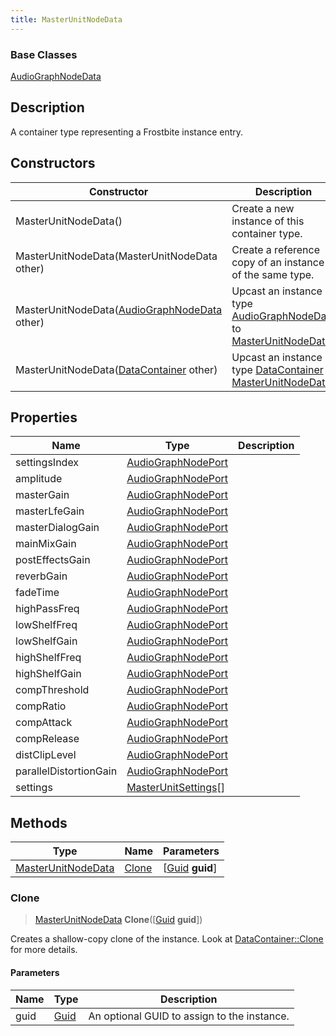 ```yaml
---
title: MasterUnitNodeData
---
```

### Base Classes

[AudioGraphNodeData](/vext/ref/fb/audiographnodedata/)

## Description

A container type representing a Frostbite instance entry.

## Constructors

| Constructor                                                                   | Description                                                                                                                 |
| ----------------------------------------------------------------------------- | --------------------------------------------------------------------------------------------------------------------------- |
| MasterUnitNodeData()                                                          | Create a new instance of this container type.                                                                               |
| MasterUnitNodeData(MasterUnitNodeData other)                                  | Create a reference copy of an instance of the same type.                                                                    |
| MasterUnitNodeData([AudioGraphNodeData](/vext/ref/fb/audiographnodedata/) other)            | Upcast an instance of type [AudioGraphNodeData](/vext/ref/fb/audiographnodedata/) to [MasterUnitNodeData](/vext/ref/fb/masterunitnodedata/).            |
| MasterUnitNodeData([DataContainer](/vext/ref/shared/class/datacontainer) other) | Upcast an instance of type [DataContainer](/vext/ref/shared/class/datacontainer) to [MasterUnitNodeData](/vext/ref/fb/masterunitnodedata/). |

## Properties

| Name                   | Type                                         | Description |
| ---------------------- | -------------------------------------------- | ----------- |
| settingsIndex          | [AudioGraphNodePort](/vext/ref/fb/audiographnodeport/)     |             |
| amplitude              | [AudioGraphNodePort](/vext/ref/fb/audiographnodeport/)     |             |
| masterGain             | [AudioGraphNodePort](/vext/ref/fb/audiographnodeport/)     |             |
| masterLfeGain          | [AudioGraphNodePort](/vext/ref/fb/audiographnodeport/)     |             |
| masterDialogGain       | [AudioGraphNodePort](/vext/ref/fb/audiographnodeport/)     |             |
| mainMixGain            | [AudioGraphNodePort](/vext/ref/fb/audiographnodeport/)     |             |
| postEffectsGain        | [AudioGraphNodePort](/vext/ref/fb/audiographnodeport/)     |             |
| reverbGain             | [AudioGraphNodePort](/vext/ref/fb/audiographnodeport/)     |             |
| fadeTime               | [AudioGraphNodePort](/vext/ref/fb/audiographnodeport/)     |             |
| highPassFreq           | [AudioGraphNodePort](/vext/ref/fb/audiographnodeport/)     |             |
| lowShelfFreq           | [AudioGraphNodePort](/vext/ref/fb/audiographnodeport/)     |             |
| lowShelfGain           | [AudioGraphNodePort](/vext/ref/fb/audiographnodeport/)     |             |
| highShelfFreq          | [AudioGraphNodePort](/vext/ref/fb/audiographnodeport/)     |             |
| highShelfGain          | [AudioGraphNodePort](/vext/ref/fb/audiographnodeport/)     |             |
| compThreshold          | [AudioGraphNodePort](/vext/ref/fb/audiographnodeport/)     |             |
| compRatio              | [AudioGraphNodePort](/vext/ref/fb/audiographnodeport/)     |             |
| compAttack             | [AudioGraphNodePort](/vext/ref/fb/audiographnodeport/)     |             |
| compRelease            | [AudioGraphNodePort](/vext/ref/fb/audiographnodeport/)     |             |
| distClipLevel          | [AudioGraphNodePort](/vext/ref/fb/audiographnodeport/)     |             |
| parallelDistortionGain | [AudioGraphNodePort](/vext/ref/fb/audiographnodeport/)     |             |
| settings               | [MasterUnitSettings](/vext/ref/fb/masterunitsettings/)\[\] |             |

## Methods

| Type                                     | Name            | Parameters                                     |
| ---------------------------------------- | --------------- | ---------------------------------------------- |
| [MasterUnitNodeData](/vext/ref/fb/masterunitnodedata/) | [Clone](#clone) | \[[Guid](/vext/ref/shared/class/guid) **guid**\] |

### Clone

> [MasterUnitNodeData](/vext/ref/fb/masterunitnodedata/) **Clone**(\[[Guid](/vext/ref/shared/class/guid) **guid**\])

Creates a shallow-copy clone of the instance. Look at [DataContainer::Clone](/vext/ref/shared/class/datacontainer#clone) for more details.

#### Parameters

| Name | Type         | Description                                 |
| ---- | ------------ | ------------------------------------------- |
| guid | [Guid](/vext/ref/shared/class/guid/) | An optional GUID to assign to the instance. |
